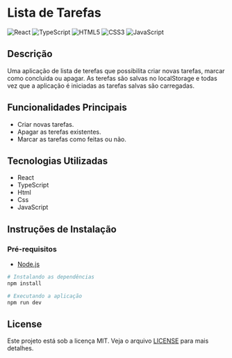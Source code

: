 # Lista de Tarefas
![React](https://img.shields.io/badge/react-%2320232a.svg?style=for-the-badge&logo=react&logoColor=%2361DAFB) ![TypeScript](https://img.shields.io/badge/typescript-%23007ACC.svg?style=for-the-badge&logo=typescript&logoColor=white) ![HTML5](https://img.shields.io/badge/html5-%23E34F26.svg?style=for-the-badge&logo=html5&logoColor=white) ![CSS3](https://img.shields.io/badge/css3-%231572B6.svg?style=for-the-badge&logo=css3&logoColor=white) ![JavaScript](https://img.shields.io/badge/javascript-%23323330.svg?style=for-the-badge&logo=javascript&logoColor=%23F7DF1E)

## Descrição
Uma aplicação de lista de terefas que possibilita criar novas tarefas, marcar como concluida ou apagar. As terefas são salvas no localStorage e todas vez que a aplicação é iniciadas as tarefas salvas são carregadas.

## Funcionalidades Principais
- Criar novas tarefas.
- Apagar as terefas existentes.
- Marcar as tarefas como feitas ou não.

## Tecnologias Utilizadas
- React
- TypeScript
- Html
- Css
- JavaScript

## Instruções de Instalação

### Pré-requisitos
- [Node.js](https://nodejs.org)
```bash
# Instalando as dependências
npm install

# Executando a aplicação
npm run dev
```
## License
Este projeto está sob a licença MIT. Veja o arquivo [LICENSE](LICENSE.md) para mais detalhes.